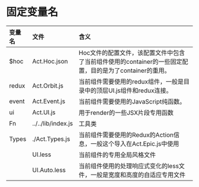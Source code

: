 # 固定变量名

| 变量名 | 文件 | 含义 |
| :--- | :--- | :--- |
| $hoc | Act.Hoc.json | Hoc文件的配置文件，该配置文件中包含了当前组件使用的container的一些固定配置，目的是为了container的重用。 |
| redux | Act.Orbit.js | 当前组件需要使用的redux组件，一般是目录中的顶层UI.js组件和redux连接。 |
| event | Act.Event.js | 当前组件需要使用的JavaScript纯函数。 |
| ui | Act.UI.js | 用于render的一些JSX片段专用函数 |
| Fn | ../../lib/index.js | 工具类 |
| Types | ./Act.Types.js | 当前组件需要使用的Redux的Action信息，一般这个导入在Act.Epic.js中使用 |
|  | UI.less | 当前组件的专用全局风格文件 |
|  | UI.Auto.less | 当前组件使用的处理响应式变化的less文件，一般是宽度和高度的自适应专用文件 |



